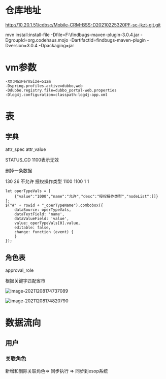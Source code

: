 # 仓库地址

http://10.20.1.51/cdbsc/Mobile-CRM-BSS-D20210225320PF-sc-jkzt-git.git

mvn install:install-file -Dfile=F:\findbugs-maven-plugin-3.0.4.jar -DgroupId=org.codehaus.mojo -DartifactId=findbugs-maven-plugin -Dversion=3.0.4 -Dpackaging=jar



# vm参数

```
-XX:MaxPermSize=512m 
-Dspring.profiles.active=dubbo,web 
-Ddubbo.registry.file=dubbo_portal-web.properties
-Dlog4j.configuration=classpath:log4j-app.xml
```





# 表

## 字典

attr_spec attr_value

STATUS_CD 1100表示无效

删掉一条数据

130	26	不允许	授权操作类型			1100	1100				1									1			



```
let operTypeVals = [
    {"value":"1000","name":"允许","desc":"授权操作类型","nodeList":[]}
];
$("#" + rowid + "_operTypeName").combobox({
    dataSource: operTypeVals,
    dataTextField: 'name',
    dataValueField: 'value',
    value: operTypeVals[0].value,
    editable: false,
    change: function (event) {
    }
});
```

## 角色表

approval_role

根据关键字匹配省市

![image-20211208174737089](C:\Users\19930\AppData\Roaming\Typora\typora-user-images\image-20211208174737089.png)

![image-20211208174820790](C:\Users\19930\AppData\Roaming\Typora\typora-user-images\image-20211208174820790.png)

# 数据流向

## 用户

### 关联角色

新增和删除关联角色=> 同步执行  => 同步到esop系统